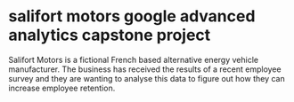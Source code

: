 # salifort motors google advanced analytics capstone project
Salifort Motors is a fictional French based alternative energy vehicle manufacturer. The business has received the results of a recent employee survey and they are wanting to analyse this data to figure out how they can increase employee retention. 

